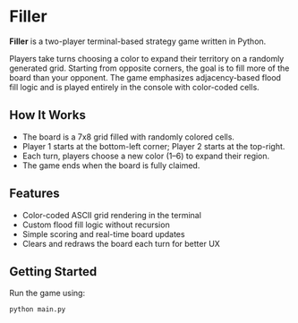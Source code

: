 # Filler

**Filler** is a two-player terminal-based strategy game written in Python.

Players take turns choosing a color to expand their territory on a randomly generated grid. Starting from opposite corners, the goal is to fill more of the board than your opponent. The game emphasizes adjacency-based flood fill logic and is played entirely in the console with color-coded cells.

## How It Works

- The board is a 7x8 grid filled with randomly colored cells.
- Player 1 starts at the bottom-left corner; Player 2 starts at the top-right.
- Each turn, players choose a new color (1–6) to expand their region.
- The game ends when the board is fully claimed.

## Features

- Color-coded ASCII grid rendering in the terminal
- Custom flood fill logic without recursion
- Simple scoring and real-time board updates
- Clears and redraws the board each turn for better UX

## Getting Started

Run the game using:

```bash
python main.py
```
